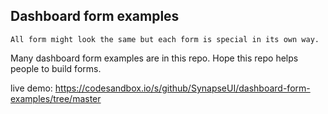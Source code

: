 ## Dashboard form examples

```
All form might look the same but each form is special in its own way.
```
Many dashboard form examples are in this repo. Hope this repo helps people to build forms.

live demo: https://codesandbox.io/s/github/SynapseUI/dashboard-form-examples/tree/master
